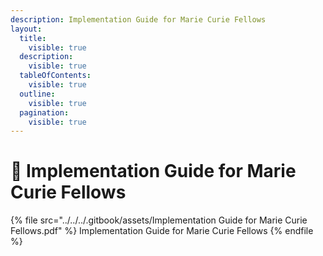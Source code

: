 ```yaml
---
description: Implementation Guide for Marie Curie Fellows
layout:
  title:
    visible: true
  description:
    visible: true
  tableOfContents:
    visible: true
  outline:
    visible: true
  pagination:
    visible: true
---
```


# 🔴 Implementation Guide for Marie Curie Fellows

{% file src="../../../.gitbook/assets/Implementation Guide for Marie Curie Fellows.pdf" %}
Implementation Guide for Marie Curie Fellows
{% endfile %}
